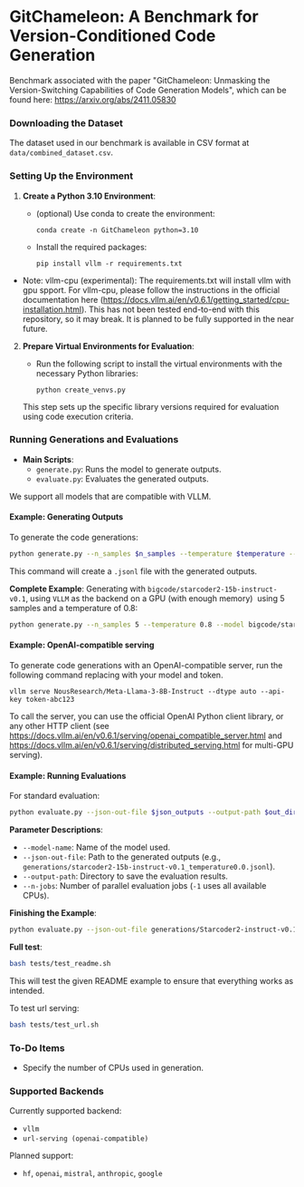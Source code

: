 # GitChameleon: A Benchmark for Version-Conditioned Code Generation

Benchmark associated with the paper "GitChameleon: Unmasking the Version-Switching Capabilities of Code Generation Models", which can be found here: https://arxiv.org/abs/2411.05830

### Downloading the Dataset

The dataset used in our benchmark is available in CSV format at `data/combined_dataset.csv`.

### Setting Up the Environment

1. **Create a Python 3.10 Environment**:

   - (optional) Use conda to create the environment:
     ```
     conda create -n GitChameleon python=3.10
     ```
   - Install the required packages:
     ```
     pip install vllm -r requirements.txt
     ```
  - Note: vllm-cpu (experimental): The requirements.txt will install vllm with gpu spport. For vllm-cpu, please follow the instructions in the official documentation here (https://docs.vllm.ai/en/v0.6.1/getting_started/cpu-installation.html). This has not been tested end-to-end with this repository, so it may break. It is planned to be fully supported in the near future.

2. **Prepare Virtual Environments for Evaluation**:

   - Run the following script to install the virtual environments with the necessary Python libraries:
     ```
     python create_venvs.py
     ```

   This step sets up the specific library versions required for evaluation using code execution criteria.

### Running Generations and Evaluations

- **Main Scripts**:
  - `generate.py`: Runs the model to generate outputs.
  - `evaluate.py`: Evaluates the generated outputs.

We support all models that are compatible with VLLM.

#### Example: Generating Outputs

To generate the code generations:

```bash
python generate.py --n_samples $n_samples --temperature $temperature --model $model --save_path $save_path
```

This command will create a `.jsonl` file with the generated outputs.

**Complete Example**: Generating with `bigcode/starcoder2-15b-instruct-v0.1`, using `VLLM` as the backend on a GPU (with enough memory)  using 5 samples and a temperature of 0.8:

```bash
python generate.py --n_samples 5 --temperature 0.8 --model bigcode/starcoder2-15b-instruct-v0.1 --save_path generations/Starcoder2-instruct-v0.1_temperature0.8.jsonl
```

#### Example: OpenAI-compatible serving

To generate code generations with an OpenAI-compatible server, run the following command replacing with your model and token.
```
vllm serve NousResearch/Meta-Llama-3-8B-Instruct --dtype auto --api-key token-abc123
```
To call the server, you can use the official OpenAI Python client library, or any other HTTP client (see https://docs.vllm.ai/en/v0.6.1/serving/openai_compatible_server.html and https://docs.vllm.ai/en/v0.6.1/serving/distributed_serving.html for multi-GPU serving).


#### Example: Running Evaluations

For standard evaluation:

```bash
python evaluate.py --json-out-file $json_outputs --output-path $out_dir --model-name $model_name --temperature $temperature
```

**Parameter Descriptions**:

- `--model-name`: Name of the model used.
- `--json-out-file`: Path to the generated outputs (e.g., `generations/starcoder2-15b-instruct-v0.1_temperature0.0.jsonl`).
- `--output-path`: Directory to save the evaluation results.
- `--n-jobs`: Number of parallel evaluation jobs (`-1` uses all available CPUs).

**Finishing the Example**:

```bash
python evaluate.py --json-out-file generations/Starcoder2-instruct-v0.1_temperature0.8.jsonl --model-name bigcode/starcoder2-15b-instruct-v0.1 --temperature 0.8
```

**Full test**:
```bash
bash tests/test_readme.sh
```
This will test the given README example to ensure that everything works as intended.

To test url serving:
```bash
bash tests/test_url.sh
```

### To-Do Items

- Specify the number of CPUs used in generation.

### Supported Backends

Currently supported backend:

- `vllm`
- `url-serving (openai-compatible)`

Planned support:

- `hf`, `openai`, `mistral`, `anthropic`, `google`



